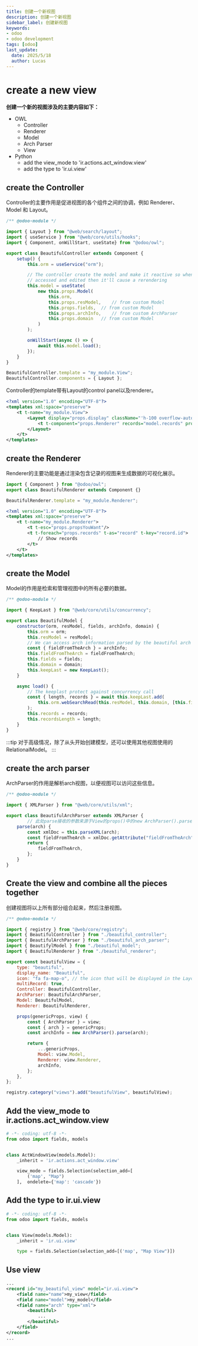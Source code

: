 ```yaml
---
title: 创建一个新视图
description: 创建一个新视图
sidebar_label: 创建新视图
keywords:
- odoo
- odoo development
tags: [odoo]
last_update:
  date: 2025/5/18
  author: Lucas
---
```

# create a new view

**创建一个新的视图涉及的主要内容如下：**

+ OWL
    - Controller
    - Renderer
    - Model
    - Arch Parser
    - View
+ Python
    - add the view_mode to 'ir.actions.act_window.view'
    - add the type to 'ir.ui.view'

## create the Controller

Controller的主要作用是促进视图的各个组件之间的协调，例如 Renderer、Model 和 Layout。

```javascript title="Controller.js"
/** @odoo-module */

import { Layout } from "@web/search/layout";
import { useService } from "@web/core/utils/hooks";
import { Component, onWillStart, useState} from "@odoo/owl";

export class BeautifulController extends Component {
    setup() {
        this.orm = useService("orm");

        // The controller create the model and make it reactive so whenever this.model is
        // accessed and edited then it'll cause a rerendering
        this.model = useState(
            new this.props.Model(
                this.orm,
                this.props.resModel,	// from custom Model
                this.props.fields,	// from custom Model
                this.props.archInfo,	// from custom ArchParser
                this.props.domain	// from custom Model
            )
        );

        onWillStart(async () => {
            await this.model.load();
        });
    }
}

BeautifulController.template = "my_module.View";
BeautifulController.components = { Layout };
```

Controller的template带有Layout的control panel以及renderer。

```xml title="controller.xml"
<?xml version="1.0" encoding="UTF-8"?>
<templates xml:space="preserve">
    <t t-name="my_module.View">
        <Layout display="props.display" className="'h-100 overflow-auto'">
            <t t-component="props.Renderer" records="model.records" propsYouWant="'Hello world'"/>
        </Layout>
    </t>
</templates>
```

## create the Renderer

Renderer的主要功能是通过渲染包含记录的视图来生成数据的可视化展示。

```javascript title="renderer.js"
import { Component } from "@odoo/owl";
export class BeautifulRenderer extends Component {}

BeautifulRenderer.template = "my_module.Renderer";
```

```xml title="renderer.xml"
<?xml version="1.0" encoding="UTF-8"?>
<templates xml:space="preserve">
	<t t-name="my_module.Renderer">
		<t t-esc="props.propsYouWant"/>
		<t t-foreach="props.records" t-as="record" t-key="record.id">
			// Show records
		</t>
	</t>
</templates>
```

## create the Model

Model的作用是检索和管理视图中的所有必要的数据。

```javascript title="model.js"
/** @odoo-module */

import { KeepLast } from "@web/core/utils/concurrency";

export class BeautifulModel {
    constructor(orm, resModel, fields, archInfo, domain) {
        this.orm = orm;
        this.resModel = resModel;
        // We can access arch information parsed by the beautiful arch parser
        const { fieldFromTheArch } = archInfo;
        this.fieldFromTheArch = fieldFromTheArch;
        this.fields = fields;
        this.domain = domain;
        this.keepLast = new KeepLast();
    }

    async load() {
        // The keeplast protect against concurrency call
        const { length, records } = await this.keepLast.add(
            this.orm.webSearchRead(this.resModel, this.domain, [this.fieldsFromTheArch], {})
        );
        this.records = records;
        this.recordsLength = length;
    }
}
```

:::tip
对于高级情况，除了从头开始创建模型，还可以使用其他视图使用的 RelationalModel。
:::

## create the arch parser

ArchParser的作用是解析arch视图，以便视图可以访问这些信息。

```javascript title="arch_parser.js"
/** @odoo-module */

import { XMLParser } from "@web/core/utils/xml";

export class BeautifulArchParser extends XMLParser {
		// 此处parse接收的参数来源于View的props()中的new ArchParser().parse()传参
    parse(arch) {
        const xmlDoc = this.parseXML(arch);
        const fieldFromTheArch = xmlDoc.getAttribute("fieldFromTheArch");
        return {
            fieldFromTheArch,
        };
    }
}
```

## Create the view and combine all the pieces together

创建视图将以上所有部分组合起来，然后注册视图。

```javascript title="view.js"
/** @odoo-module */

import { registry } from "@web/core/registry";
import { BeautifulController } from "./beautiful_controller";
import { BeautifulArchParser } from "./beautiful_arch_parser";
import { BeautifylModel } from "./beautiful_model";
import { BeautifulRenderer } from "./beautiful_renderer";

export const beautifulView = {
    type: "beautiful",
    display_name: "Beautiful",
    icon: "fa fa-map-o", // the icon that will be displayed in the Layout panel
    multiRecord: true,
    Controller: BeautifulController,
    ArchParser: BeautifulArchParser,
    Model: BeautifulModel,
    Renderer: BeautifulRenderer,

    props(genericProps, view) {
        const { ArchParser } = view;
        const { arch } = genericProps;
        const archInfo = new ArchParser().parse(arch);

        return {
            ...genericProps,
            Model: view.Model,
            Renderer: view.Renderer,
            archInfo,
        };
    },
};

registry.category("views").add("beautifulView", beautifulView);
```

## Add the view_mode to ir.actions.act_window.view

```python
# -*- coding: utf-8 -*-
from odoo import fields, models


class ActWindowView(models.Model):
    _inherit = 'ir.actions.act_window.view'

    view_mode = fields.Selection(selection_add=[
        ('map', "Map")
    ],  ondelete={'map': 'cascade'})
```

## Add the type to ir.ui.view

```python
# -*- coding: utf-8 -*-
from odoo import fields, models


class View(models.Model):
    _inherit = 'ir.ui.view'

    type = fields.Selection(selection_add=[('map', "Map View")])
```

## Use view

```xml
...
<record id="my_beautiful_view" model="ir.ui.view">
	<field name="name">my_view</field>
	<field name="model">my_model</field>
	<field name="arch" type="xml">
		<beautiful>
			...
		</beautiful>
	</field>
</record>
...
```